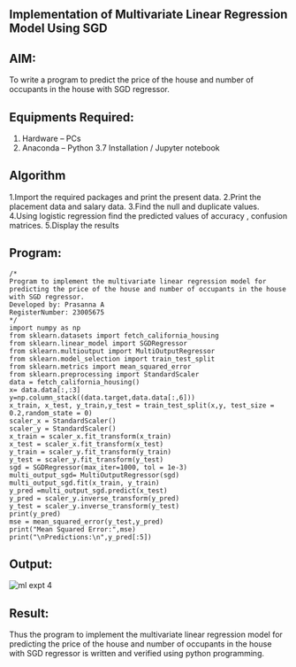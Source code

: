 ## Implementation of Multivariate Linear Regression Model Using SGD
## AIM:
To write a program to predict the price of the house and number of occupants in the house with SGD regressor.

## Equipments Required:
1. Hardware – PCs
2. Anaconda – Python 3.7 Installation / Jupyter notebook

## Algorithm
1.Import the required packages and print the present data.
2.Print the placement
 data and salary data. 
 3.Find the null and duplicate values.
 4.Using logistic regression
 find the predicted values of accuracy , confusion matrices.
 5.Display the results

## Program:
```
/*
Program to implement the multivariate linear regression model for predicting the price of the house and number of occupants in the house with SGD regressor.
Developed by: Prasanna A
RegisterNumber: 23005675
*/
import numpy as np 
from sklearn.datasets import fetch_california_housing 
from sklearn.linear_model import SGDRegressor 
from sklearn.multioutput import MultiOutputRegressor 
from sklearn.model_selection import train_test_split 
from sklearn.metrics import mean_squared_error 
from sklearn.preprocessing import StandardScaler 
data = fetch_california_housing() 
x= data.data[:,:3] 
y=np.column_stack((data.target,data.data[:,6])) 
x_train, x_test, y_train,y_test = train_test_split(x,y, test_size = 0.2,random_state = 0) 
scaler_x = StandardScaler() 
scaler_y = StandardScaler()
x_train = scaler_x.fit_transform(x_train)
x_test = scaler_x.fit_transform(x_test) 
y_train = scaler_y.fit_transform(y_train) 
y_test = scaler_y.fit_transform(y_test) 
sgd = SGDRegressor(max_iter=1000, tol = 1e-3) 
multi_output_sgd= MultiOutputRegressor(sgd) 
multi_output_sgd.fit(x_train, y_train) 
y_pred =multi_output_sgd.predict(x_test) 
y_pred = scaler_y.inverse_transform(y_pred) 
y_test = scaler_y.inverse_transform(y_test)
print(y_pred)
mse = mean_squared_error(y_test,y_pred) 
print("Mean Squared Error:",mse)
print("\nPredictions:\n",y_pred[:5])
```

## Output:
![ml expt 4](https://github.com/user-attachments/assets/d94429fe-70e8-4404-bbeb-16acc5a0c6dd)


## Result:

Thus the program to implement the multivariate linear regression model for predicting the price of the house and number of occupants in the house with SGD regressor is written and verified using python programming.
